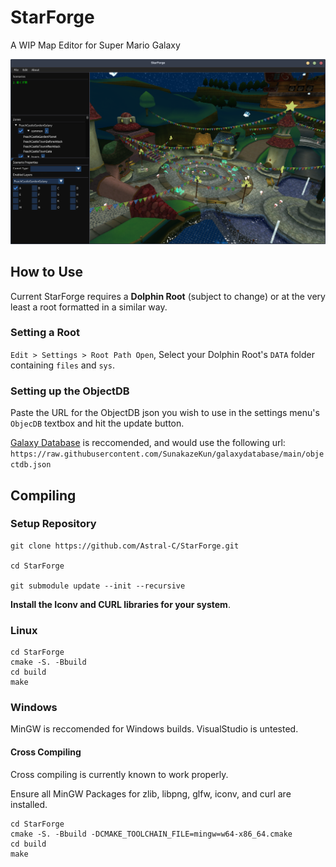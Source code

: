 # StarForge

A WIP Map Editor for Super Mario Galaxy

![screenshot](preview.png)

## How to Use

Current StarForge requires a **Dolphin Root** (subject to change) or at the very least a root formatted in a similar way.

### Setting a Root

`Edit > Settings > Root Path Open`, Select your Dolphin Root's `DATA` folder containing `files` and `sys`. 

### Setting up the ObjectDB

Paste the URL for the ObjectDB json you wish to use in the settings menu's `ObjecDB` textbox and hit the update button. 


[Galaxy Database](https://github.com/SunakazeKun/galaxydatabase) is reccomended, and would use the following url:
`https://raw.githubusercontent.com/SunakazeKun/galaxydatabase/main/objectdb.json`


## Compiling

### Setup Repository

```
git clone https://github.com/Astral-C/StarForge.git

cd StarForge

git submodule update --init --recursive
```

**Install the Iconv and CURL libraries for your system**.

### Linux
```
cd StarForge
cmake -S. -Bbuild
cd build
make
```

### Windows

MinGW is reccomended for Windows builds. VisualStudio is untested.

#### Cross Compiling

Cross compiling is currently known to work properly.

Ensure all MinGW Packages for zlib, libpng, glfw, iconv, and curl are installed.
```
cd StarForge
cmake -S. -Bbuild -DCMAKE_TOOLCHAIN_FILE=mingw=w64-x86_64.cmake
cd build
make
```